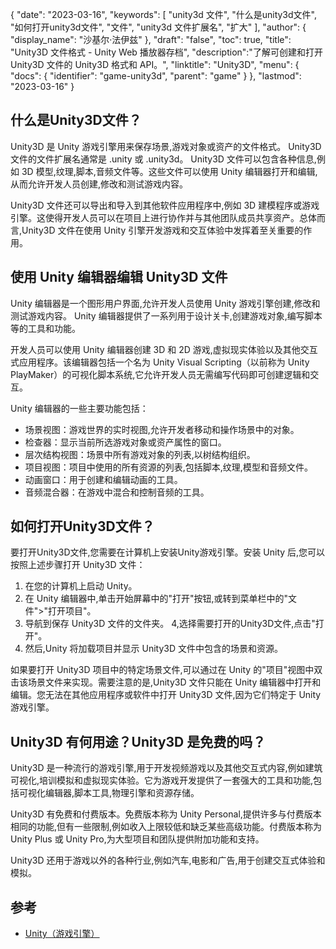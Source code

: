 {
"date": "2023-03-16",
  "keywords": [
"unity3d 文件",
"什么是unity3d文件",
"如何打开unity3d文件",
"文件",
"unity3d 文件扩展名",
"扩大"
],
  "author": {
"display_name": "沙基尔·法伊兹"
},
"draft": "false",
"toc": true,
"title": "Unity3D 文件格式 - Unity Web 播放器存档",
  "description":"了解可创建和打开 Unity3D 文件的 Unity3D 格式和 API。",
"linktitle": "Unity3D",
  "menu": {
    "docs": {
      "identifier": "game-unity3d",
"parent": "game"
}
},
"lastmod": "2023-03-16"
}

## 什么是Unity3D文件？

Unity3D 是 Unity 游戏引擎用来保存场景,游戏对象或资产的文件格式。 Unity3D 文件的文件扩展名通常是 .unity 或 .unity3d。 Unity3D 文件可以包含各种信息,例如 3D 模型,纹理,脚本,音频文件等。这些文件可以使用 Unity 编辑器打开和编辑,从而允许开发人员创建,修改和测试游戏内容。

Unity3D 文件还可以导出和导入到其他软件应用程序中,例如 3D 建模程序或游戏引擎。这使得开发人员可以在项目上进行协作并与其他团队成员共享资产。总体而言,Unity3D 文件在使用 Unity 引擎开发游戏和交互体验中发挥着至关重要的作用。

## 使用 Unity 编辑器编辑 Unity3D 文件

Unity 编辑器是一个图形用户界面,允许开发人员使用 Unity 游戏引擎创建,修改和测试游戏内容。 Unity 编辑器提供了一系列用于设计关卡,创建游戏对象,编写脚本等的工具和功能。

开发人员可以使用 Unity 编辑器创建 3D 和 2D 游戏,虚拟现实体验以及其他交互式应用程序。该编辑器包括一个名为 Unity Visual Scripting（以前称为 Unity PlayMaker）的可视化脚本系统,它允许开发人员无需编写代码即可创建逻辑和交互。

Unity 编辑器的一些主要功能包括：

- 场景视图：游戏世界的实时视图,允许开发者移动和操作场景中的对象。
- 检查器：显示当前所选游戏对象或资产属性的窗口。
- 层次结构视图：场景中所有游戏对象的列表,以树结构组织。
- 项目视图：项目中使用的所有资源的列表,包括脚本,纹理,模型和音频文件。
- 动画窗口：用于创建和编辑动画的工具。
- 音频混合器：在游戏中混合和控制音频的工具。

## 如何打开Unity3D文件？

要打开Unity3D文件,您需要在计算机上安装Unity游戏引擎。安装 Unity 后,您可以按照上述步骤打开 Unity3D 文件：

1. 在您的计算机上启动 Unity。
2. 在 Unity 编辑器中,单击开始屏幕中的"打开"按钮,或转到菜单栏中的"文件">"打开项目"。
3. 导航到保存 Unity3D 文件的文件夹。
4,选择需要打开的Unity3D文件,点击"打开"。
5. 然后,Unity 将加载项目并显示 Unity3D 文件中包含的场景和资源。

如果要打开 Unity3D 项目中的特定场景文件,可以通过在 Unity 的"项目"视图中双击该场景文件来实现。需要注意的是,Unity3D 文件只能在 Unity 编辑器中打开和编辑。您无法在其他应用程序或软件中打开 Unity3D 文件,因为它们特定于 Unity 游戏引擎。

## Unity3D 有何用途？Unity3D 是免费的吗？

Unity3D 是一种流行的游戏引擎,用于开发视频游戏以及其他交互式内容,例如建筑可视化,培训模拟和虚拟现实体验。它为游戏开发提供了一套强大的工具和功能,包括可视化编辑器,脚本工具,物理引擎和资源存储。

Unity3D 有免费和付费版本。免费版本称为 Unity Personal,提供许多与付费版本相同的功能,但有一些限制,例如收入上限较低和缺乏某些高级功能。付费版本称为 Unity Plus 或 Unity Pro,为大型项目和团队提供附加功能和支持。

Unity3D 还用于游戏以外的各种行业,例如汽车,电影和广告,用于创建交互式体验和模拟。

## 参考
* [Unity（游戏引擎）](https://en.wikipedia.org/wiki/Unity_(game_engine))

